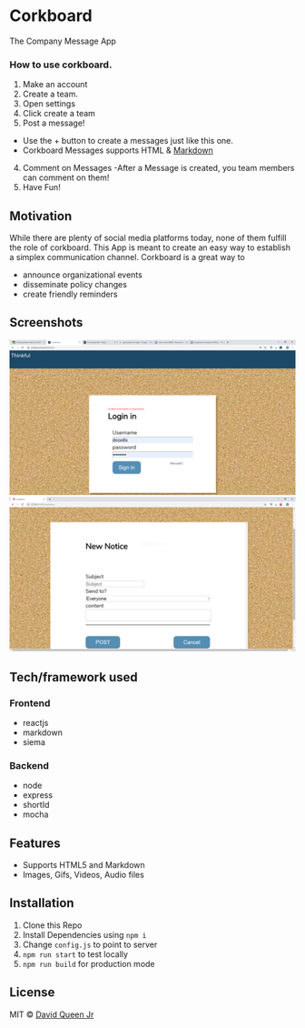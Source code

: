 # Corkboard
The Company Message App
### How to use corkboard.
1. Make an account 
2. Create a team.
  1. Open settings
  2. Click create a team
3. Post a message!
  - Use the + button to create a messages just like this one.
  - Corkboard Messages supports HTML & [Markdown](https://www.markdowntutorial.com/)
4. Comment on Messages
  -After a Message is created, you team members can comment on them!
5. Have Fun!
    

## Motivation
While there are plenty of social media platforms today, none of them fulfill the role of corkboard. This App is meant to create an easy way to establish a simplex communication channel. Corkboard is a great way to
- announce organizational events
- disseminate policy changes
- create friendly reminders 

## Screenshots
![login](screenshots/corkboard_login.PNG)
![new Notice](screenshots/newNotice.PNG)


## Tech/framework used

### Frontend
 - reactjs
 - markdown
 - siema
### Backend
 - node
 - express
 - shortId
 - mocha

## Features
- Supports HTML5 and Markdown
- Images, Gifs, Videos, Audio files


## Installation

1. Clone this Repo
2. Install Dependencies using `npm i`
3. Change `config.js` to point to server
4. `npm run start` to test locally
5. `npm run build` for production mode



## License
MIT © [David Queen Jr](https://github.com/dcoollx)
